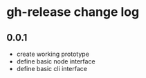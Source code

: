 # gh-release change log

## 0.0.1

- create working prototype
- define basic node interface
- define basic cli interface
